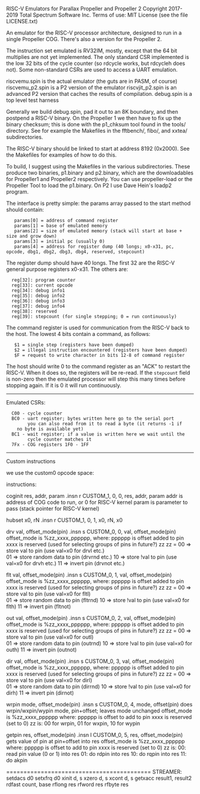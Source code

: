 RISC-V Emulators for Parallax Propeller and Propeller 2
Copyright 2017-2019 Total Spectrum Software Inc.
Terms of use: MIT License (see the file LICENSE.txt)

An emulator for the RISC-V processor architecture, designed to run
in a single Propeller COG. There's also a version for the Propeller 2.

The instruction set emulated is RV32IM, mostly, except that the 64 bit
multiplies are not yet implemented. The only standard CSR implemented is
the low 32 bits of the cycle counter (so rdcycle works, but rdcycleh does
not). Some non-standard CSRs are used to access a UART emulation.

riscvemu.spin is the actual emulator (the guts are in PASM, of course)
riscvemu_p2.spin is a P2 version of the emulator
riscvjit_p2.spin is an advanced P2 version that caches the results of
    compilation.
debug.spin is a top level test harness

Generally we build debug.spin, pad it out to an 8K boundary, and then
postpend a RISC-V binary. On the Propeller 1 we then have to fix up
the binary checksum; this is done with the p1_chksum tool found in
the tools/ directory. See for example the Makefiles
in the fftbench/, fibo/, and xxtea/ subdirectories.

The RISC-V binary should be linked to start at address 8192 (0x2000).
See the Makefiles for examples of how to do this.

To build, I suggest using the Makefiles in the various subdirectories.
These produce two binaries, p1.binary and p2.binary, which are the
downloadables for Propeller1 and Propeller2 respectively. You can use
propeller-load or the Propeller Tool to load the p1.binary. On
P2 I use Dave Hein's loadp2 program.

The interface is pretty simple: the params array passed to the start
method should contain:
```   
   params[0] = address of command register
   params[1] = base of emulated memory
   params[2] = size of emulated memory (stack will start at base + size and grow down)
   params[3] = initial pc (usually 0)
   params[4] = address for register dump (40 longs; x0-x31, pc, opcode, dbg1, dbg2, dbg3, dbg4, reserved, stepcount)
```

The register dump should have 40 longs. The first 32 are the RISC-V general
purpose registers x0-x31. The others are:
```
  reg[32]: program counter
  reg[33]: current opcode
  reg[34]: debug info1
  reg[35]: debug info2
  reg[36]: debug info3
  reg[37]: debug info4
  reg[38]: reserved
  reg[39]: stepcount (for single stepping; 0 = run continuously)
```

The command register is used for communication from the RISC-V back to the host.
The lowest 4 bits contain a command, as follows:
```
   $1 = single step (registers have been dumped)
   $2 = illegal instruction encountered (registers have been dumped)
   $F = request to write character in bits 12-8 of command register
```

The host should write 0 to the command register as an "ACK" to restart
the RISC-V. When it does so, the registers will be re-read. If the
`stepcount` field is non-zero then the emulated processor will step
this many times before stopping again. If it is 0 it will run continuously.
   
---------------------------------------------------------------------
Emulated CSRs:
```
  C00 - cycle counter
  BC0 - uart register; bytes written here go to the serial port
        you can also read from it to read a byte (it returns -1 if
	no byte is available yet)
  BC1 - wait register; if a value is written here we wait until the
        cycle counter matches it
  7Fx - COG registers 1F0 - 1FF
```
----------------------------------------------------------------------
Custom instructions

we use the custom0 opcode space:

instructions:

coginit res, addr, param
   .insn r CUSTOM_1, 0, 0, res, addr, param
   addr is address of COG code to run, or 0 for RISC-V kernel
   param is parameter to pass (stack pointer for RISC-V kernel)

hubset x0, rN
   .insn r CUSTOM_1, 0, 1, x0, rN, x0
   

drv val, offset_mode(pin)
   .insn s  CUSTOM_0, 0, val, offset_mode(pin)
   offset_mode is %zz_xxxx_pppppp, where:
        pppppp is offset added to pin
	xxxx is reserved (used for selecting groups of pins in future?)
	zz
           zz = 00 => store val to pin (use val=x0 for drvl etc.)     
	        01 => store random data to pin (drvrnd etc.)
		10 => store !val to pin (use val=x0 for drvh etc.)
		11 => invert pin (drvnot etc.)
		
flt val, offset_mode(pin)
   .insn s  CUSTOM_0, 1, val, offset_mode(pin)
   offset_mode is %zz_xxxx_pppppp, where:
        pppppp is offset added to pin
	xxxx is reserved (used for selecting groups of pins in future?)
	zz
           zz = 00 => store val to pin (use val=x0 for fltl)     
	        01 => store random data to pin (fltrnd)
		10 => store !val to pin (use val=x0 for flth)
		11 => invert pin (fltnot)
		
out val, offset_mode(pin)
   .insn s  CUSTOM_0, 2, val, offset_mode(pin)
   offset_mode is %zz_xxxx_pppppp, where:
        pppppp is offset added to pin
	xxxx is reserved (used for selecting groups of pins in future?)
	zz
           zz = 00 => store val to pin (use val=x0 for outl)     
	        01 => store random data to pin (outrnd)
		10 => store !val to pin (use val=x0 for outh)
		11 => invert pin (outnot)
		
dir val, offset_mode(pin)
   .insn s  CUSTOM_0, 3, val, offset_mode(pin)
   offset_mode is %zz_xxxx_pppppp, where:
        pppppp is offset added to pin
	xxxx is reserved (used for selecting groups of pins in future?)
	zz
           zz = 00 => store val to pin (use val=x0 for dirl)     
	        01 => store random data to pin (dirrnd)
		10 => store !val to pin (use val=x0 for dirh)
		11 => invert pin (dirnot)
		
wrpin  mode, offset_mode(pin)
   .insn s CUSTOM_0, 4, mode, offset(pin)
   does wrpin/wxpin/wypin mode, pin+offset; leaves mode unchanged
   offset_mode is %zz_xxxx_pppppp where:
       pppppp is offset to add to pin
       xxxx is reserved (set to 0)
       zz is: 00 for wrpin, 01 for wxpin, 10 for wypin
       
getpin res, offset_mode(pin)
   .insn l CUSTOM_0, 5, res, offset_mode(pin)
   gets value of pin at pin+offset into res
   offset_mode is %zz_xxxx_pppppp where:
       pppppp is offset to add to pin
       xxxx is reserved (set to 0)
       zz is:
         00: read pin value (0 or 1) into res
	 01: do rdpin into res
	 10: do rqpin into res
	 11: do akpin

   
 ==========================================
 STREAMER:
 setdacs d0
 setxfrq d0
 xinit d, s
 xzero d, s
 xcont d, s
 getxacc result1, result2
 rdfast count, base
 rflong res
 rfword res
 rfbyte res
 